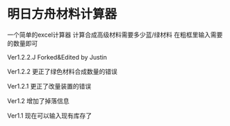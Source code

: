 # 明日方舟材料计算器
一个简单的excel计算器 计算合成高级材料需要多少蓝/绿材料
在粗框里输入需要的数量即可

Ver1.2.2.J
Forked&Edited by Justin

Ver1.2.2
更正了绿色材料合成数量的错误

Ver1.2.1
更正了改量装置的错误

Ver1.2
增加了掉落信息

Ver1.1
现在可以输入现有库存了
